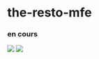 # the-resto-mfe

### en cours

<img src="https://res.cloudinary.com/dbu3ntrbw/image/upload/v1661958757/the-resto-mfe_j3pe1i.png"/>

<img src="https://res.cloudinary.com/dbu3ntrbw/image/upload/v1661958757/the-resto-mfe_j3pe1i.png"/>

